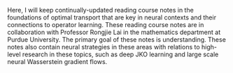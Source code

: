 Here, I will keep continually-updated reading course notes in the foundations of optimal transport that are key in neural contexts and their connections to operator learning. These reading course notes are in collaboration with Professor Rongjie Lai in the mathematics department at Purdue University. The primary goal of these notes is understanding. These notes also contain neural strategies in these areas with relations to high-level research in these topics, such as deep JKO learning and large scale neural Wasserstein gradient flows.
